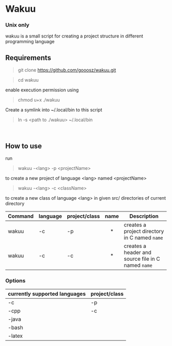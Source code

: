 # Wakuu
### Unix only

wakuu is a small script for creating a project structure in different programming language <br />


## Requirements

> git clone https://github.com/gooosz/wakuu.git

> cd wakuu

enable execution permission using <br />

> chmod u+x ./wakuu

Create a symlink into ~/.local/bin to this script <br />

> ln -s <path to ./wakuu> ~/.local/bin

<br />

## How to use

run

> wakuu -\<lang> -p \<projectName>

to create a new project of language \<lang> named \<projectName>
<br />

> wakuu -\<lang> -c \<className>

to create a new class of language \<lang> in given src/ directories of current directory
<br />


| Command | language      | project/class | name | Description |
| ------- | ------------- | -------- | ---- | ----------- |
| wakuu   | -c            | -p       | <center>*</center> | creates a project directory in C named `name` |
| wakuu   | -c            | -c       | <center>*</center> | creates a header and source file in C named `name` |


### Options
| currently supported languages | project/class |
| ------------- | -------- |
| -c            | -p       |
| -cpp          | -c       |
| -java         |          |
| -bash         |          |
| -latex        |          |





